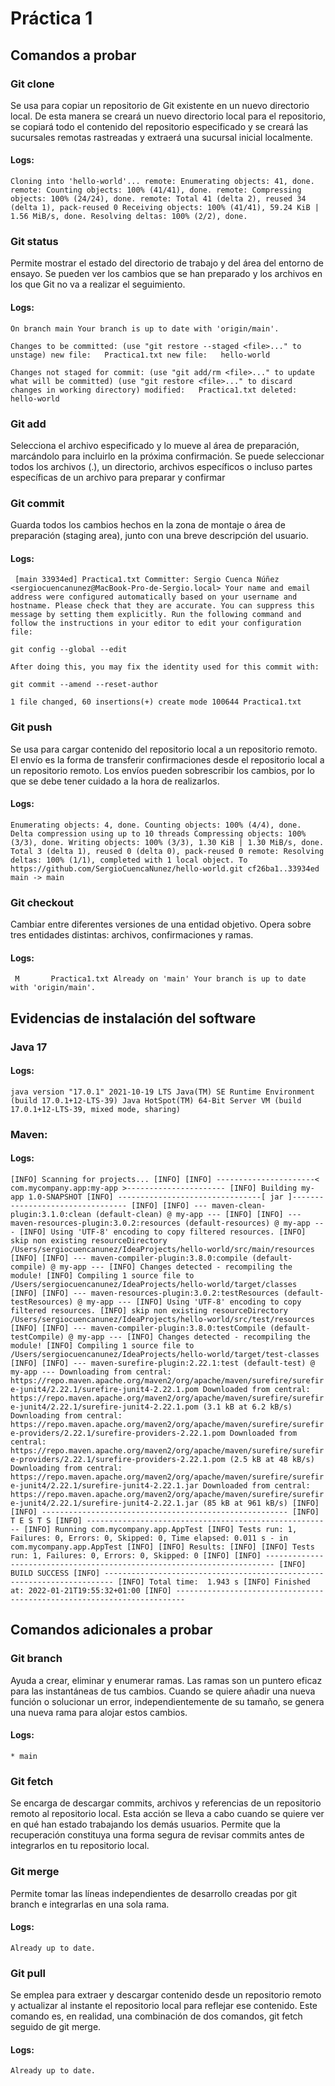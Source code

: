 # Práctica 1

## Comandos a probar

### Git clone

Se usa para copiar un repositorio de Git existente en un nuevo directorio local. De esta manera se creará un nuevo directorio local para el repositorio, se copiará todo el contenido del repositorio especificado y se creará las sucursales remotas rastreadas y extraerá una sucursal inicial localmente.

#### Logs:

``Cloning into 'hello-world'...
remote: Enumerating objects: 41, done.
remote: Counting objects: 100% (41/41), done.
remote: Compressing objects: 100% (24/24), done.
remote: Total 41 (delta 2), reused 34 (delta 1), pack-reused 0
Receiving objects: 100% (41/41), 59.24 KiB | 1.56 MiB/s, done.
Resolving deltas: 100% (2/2), done.``

### Git status
Permite mostrar el estado del directorio de trabajo y del área del entorno de ensayo. Se pueden ver los cambios que se han preparado y los archivos en los que Git no va a realizar el seguimiento.

#### Logs:

``On branch main
Your branch is up to date with 'origin/main'.``

``Changes to be committed:
(use "git restore --staged <file>..." to unstage)
new file:   Practica1.txt
new file:   hello-world``

``Changes not staged for commit:
(use "git add/rm <file>..." to update what will be committed)
(use "git restore <file>..." to discard changes in working directory)
modified:   Practica1.txt
deleted:    hello-world``

### Git add
Selecciona el archivo especificado y lo mueve al área de preparación, marcándolo para incluirlo en la próxima confirmación. Se puede seleccionar todos los archivos (.), un directorio, archivos específicos o incluso partes específicas de un archivo para preparar y confirmar

### Git commit
Guarda todos los cambios hechos en la zona de montaje o área de preparación (staging area), junto con una breve descripción del usuario.

#### Logs:

`` [main 33934ed] Practica1.txt
Committer: Sergio Cuenca Núñez <sergiocuencanunez@MacBook-Pro-de-Sergio.local>
Your name and email address were configured automatically based
on your username and hostname. Please check that they are accurate.
You can suppress this message by setting them explicitly. Run the
following command and follow the instructions in your editor to edit
your configuration file:``

    git config --global --edit

``After doing this, you may fix the identity used for this commit with:``

    git commit --amend --reset-author

``1 file changed, 60 insertions(+)
create mode 100644 Practica1.txt``

### Git push
Se usa para cargar contenido del repositorio local a un repositorio remoto. El envío es la forma de transferir confirmaciones desde el repositorio local a un repositorio remoto. Los envíos pueden sobrescribir los cambios, por lo que se debe tener cuidado a la hora de realizarlos.

#### Logs:

``Enumerating objects: 4, done.
Counting objects: 100% (4/4), done.
Delta compression using up to 10 threads
Compressing objects: 100% (3/3), done.
Writing objects: 100% (3/3), 1.30 KiB | 1.30 MiB/s, done.
Total 3 (delta 1), reused 0 (delta 0), pack-reused 0
remote: Resolving deltas: 100% (1/1), completed with 1 local object.
To https://github.com/SergioCuencaNunez/hello-world.git
cf26ba1..33934ed  main -> main``

### Git checkout
Cambiar entre diferentes versiones de una entidad objetivo. Opera sobre tres entidades distintas: archivos, confirmaciones y ramas.

#### Logs:

`` M       Practica1.txt
Already on 'main'
Your branch is up to date with 'origin/main'.``

## Evidencias de instalación del software

### Java 17

#### Logs:

``java version "17.0.1" 2021-10-19 LTS
Java(TM) SE Runtime Environment (build 17.0.1+12-LTS-39)
Java HotSpot(TM) 64-Bit Server VM (build 17.0.1+12-LTS-39, mixed mode, sharing)``

### Maven:

#### Logs:

``[INFO] Scanning for projects...
[INFO]
[INFO] ----------------------< com.mycompany.app:my-app >----------------------
[INFO] Building my-app 1.0-SNAPSHOT
[INFO] --------------------------------[ jar ]---------------------------------
[INFO]
[INFO] --- maven-clean-plugin:3.1.0:clean (default-clean) @ my-app ---
[INFO]
[INFO] --- maven-resources-plugin:3.0.2:resources (default-resources) @ my-app ---
[INFO] Using 'UTF-8' encoding to copy filtered resources.
[INFO] skip non existing resourceDirectory /Users/sergiocuencanunez/IdeaProjects/hello-world/src/main/resources
[INFO]
[INFO] --- maven-compiler-plugin:3.8.0:compile (default-compile) @ my-app ---
[INFO] Changes detected - recompiling the module!
[INFO] Compiling 1 source file to /Users/sergiocuencanunez/IdeaProjects/hello-world/target/classes
[INFO]
[INFO] --- maven-resources-plugin:3.0.2:testResources (default-testResources) @ my-app ---
[INFO] Using 'UTF-8' encoding to copy filtered resources.
[INFO] skip non existing resourceDirectory /Users/sergiocuencanunez/IdeaProjects/hello-world/src/test/resources
[INFO]
[INFO] --- maven-compiler-plugin:3.8.0:testCompile (default-testCompile) @ my-app ---
[INFO] Changes detected - recompiling the module!
[INFO] Compiling 1 source file to /Users/sergiocuencanunez/IdeaProjects/hello-world/target/test-classes
[INFO]
[INFO] --- maven-surefire-plugin:2.22.1:test (default-test) @ my-app ---
Downloading from central: https://repo.maven.apache.org/maven2/org/apache/maven/surefire/surefire-junit4/2.22.1/surefire-junit4-2.22.1.pom
Downloaded from central: https://repo.maven.apache.org/maven2/org/apache/maven/surefire/surefire-junit4/2.22.1/surefire-junit4-2.22.1.pom (3.1 kB at 6.2 kB/s)
Downloading from central: https://repo.maven.apache.org/maven2/org/apache/maven/surefire/surefire-providers/2.22.1/surefire-providers-2.22.1.pom
Downloaded from central: https://repo.maven.apache.org/maven2/org/apache/maven/surefire/surefire-providers/2.22.1/surefire-providers-2.22.1.pom (2.5 kB at 48 kB/s)
Downloading from central: https://repo.maven.apache.org/maven2/org/apache/maven/surefire/surefire-junit4/2.22.1/surefire-junit4-2.22.1.jar
Downloaded from central: https://repo.maven.apache.org/maven2/org/apache/maven/surefire/surefire-junit4/2.22.1/surefire-junit4-2.22.1.jar (85 kB at 961 kB/s)
[INFO]
[INFO] -------------------------------------------------------
[INFO]  T E S T S
[INFO] -------------------------------------------------------
[INFO] Running com.mycompany.app.AppTest
[INFO] Tests run: 1, Failures: 0, Errors: 0, Skipped: 0, Time elapsed: 0.011 s - in com.mycompany.app.AppTest
[INFO]
[INFO] Results:
[INFO]
[INFO] Tests run: 1, Failures: 0, Errors: 0, Skipped: 0
[INFO]
[INFO] ------------------------------------------------------------------------
[INFO] BUILD SUCCESS
[INFO] ------------------------------------------------------------------------
[INFO] Total time:  1.943 s
[INFO] Finished at: 2022-01-21T19:55:32+01:00
[INFO] ------------------------------------------------------------------------ ``

## Comandos adicionales a probar

### Git branch
Ayuda a crear, eliminar y enumerar ramas. Las ramas son un puntero eficaz para las instantáneas de tus cambios. Cuando se quiere añadir una nueva función o solucionar un error, independientemente de su tamaño, se genera una nueva rama para alojar estos cambios.

#### Logs:

``* main``

### Git fetch
Se encarga de descargar commits, archivos y referencias de un repositorio remoto al repositorio local. Esta acción se lleva a cabo cuando se quiere ver en qué han estado trabajando los demás usuarios. Permite que la recuperación constituya una forma segura de revisar commits antes de integrarlos en tu repositorio local.

### Git merge
Permite tomar las líneas independientes de desarrollo creadas por git branch e integrarlas en una sola rama.

#### Logs:

``Already up to date.``

### Git pull
Se emplea para extraer y descargar contenido desde un repositorio remoto y actualizar al instante el repositorio local para reflejar ese contenido. Este comando es, en realidad, una combinación de dos comandos, git fetch seguido de git merge.

#### Logs:

``Already up to date.``
